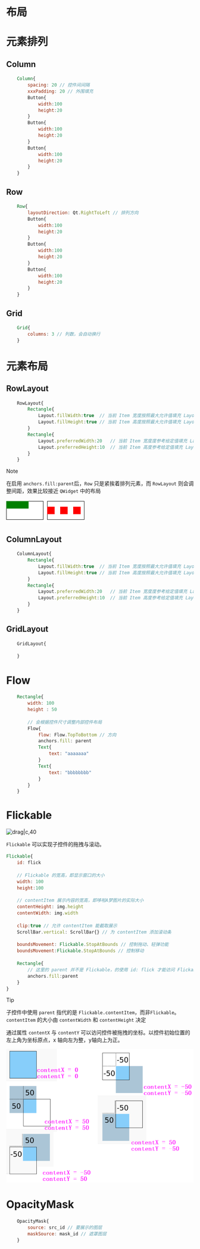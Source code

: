 # 布局

# 元素排列

## Column

```qml
    Column{
        spacing: 20 // 控件间间隔
        xxxPadding: 20 // 外围填充
        Button{
            width:100
            height:20
        }
        Button{
            width:100
            height:20
        }
        Button{
            width:100
            height:20
        }
    }
```

## Row

```qml
    Row{
        layoutDirection: Qt.RightToLeft // 排列方向
        Button{
            width:100
            height:20
        }
        Button{
            width:100
            height:20
        }
        Button{
            width:100
            height:20
        }
    }
```

## Grid

```qml
    Grid{
        columns: 3 // 列数，会自动换行
    }
```

# 元素布局

## RowLayout

```qml
    RowLayout{
        Rectangle{
            Layout.fillWidth:true  // 当前 Item 宽度按照最大允许值填充 Layout
            Layout.fillHeight:true // 当前 Item 高度按照最大允许值填充 Layout
        }
        Rectangle{
            Layout.preferredWidth:20   // 当前 Item 宽度度参考给定值填充 Layout
            Layout.preferredHeight:10  // 当前 Item 高度参考给定值填充 Layout
        }
    }
```

>[!note]
> 在启用 `anchors.fill:parent`后，`Row` 只是紧挨着排列元素，而 `RowLayout` 则会调整间距，效果比较接近 `QWidget` 中的布局

![Row](../../image/qt/row.png)


## ColumnLayout

```qml
    ColumnLayout{
        Rectangle{
            Layout.fillWidth:true  // 当前 Item 宽度按照最大允许值填充 Layout
            Layout.fillHeight:true // 当前 Item 高度按照最大允许值填充 Layout
        }
        Rectangle{
            Layout.preferredWidth:20   // 当前 Item 宽度度参考给定值填充 Layout
            Layout.preferredHeight:10  // 当前 Item 高度参考给定值填充 Layout
        }
    }
```

## GridLayout

```qml
    GridLayout{

    }
```

# Flow

```qml
    Rectangle{
        width: 100
        height : 50

        // 会根据控件尺寸调整内部控件布局
        Flow{
            flow: Flow.TopToBottom // 方向
            anchors.fill: parent
            Text{
                text: "aaaaaaa"
            }
            Text{
                text: "bbbbbbbb"
            }
        }
    }
```

# Flickable

![drag|c,40](../../image/qt/drag.gif)

`Flickable` 可以实现子控件的拖拽与滚动。

```qml
Flickable{
    id: flick

    // Flickable 的宽高，即显示窗口的大小
    width: 100
    height:100

    // contentItem 展示内容的宽高，即哆啦A梦图片的实际大小
    contentHeight: img.height
    contentWidth: img.width

    clip:true // 允许 contentItem 能截取展示
    ScrollBar.vertical: ScrollBar{} // 为 contentItem 添加滚动条

    boundsMovement: Flickable.StopAtBounds // 控制拖动、轻弹功能
    boundsMovement:Flickable.StopAtBounds // 控制移动

    Rectangle{
        // 这里的 parent 并不是 Flickable，的使用 id: flick 才能访问 Flickable
        anchors.fill:parent 
    }
}

```

>[!tip]
> 子控件中使用 `parent` 指代的是 `Flickable.contentItem`，而非`Flickable`。`contentItem` 的大小由 `contentWidth` 和 `contentHeight` 决定

通过属性 `contentX` 与 `contentY` 可以访问控件被拖拽的坐标。以控件初始位置的左上角为坐标原点，x 轴向左为整，y轴向上为正。

![flick position|c,50](../../image/qt/FlickPos.png)


# OpacityMask

```qml
    OpacityMask{
        source: src_id // 要展示的图层
        maskSource: mask_id // 遮罩图层
    }
```



